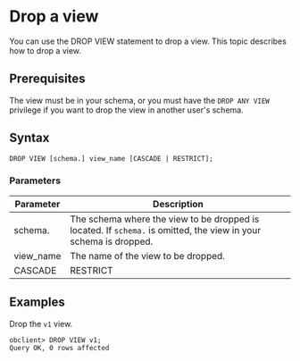 # Drop a view

You can use the DROP VIEW statement to drop a view. This topic describes how to drop a view.

## Prerequisites

The view must be in your schema, or you must have the `DROP ANY VIEW` privilege if you want to drop the view in another user's schema.

## Syntax

```unknow
DROP VIEW [schema.] view_name [CASCADE | RESTRICT];
```

### Parameters

| **Parameter** | **Description** |
|---------------------|-------------------------------------------------------------------------------------------------------------------------------------|
| schema. | The schema where the view to be dropped is located. If `schema.` is omitted, the view in your schema is dropped.  |
| view_name | The name of the view to be dropped.  |
| CASCADE | RESTRICT | `CASCADE` indicates that the objects dependent on the view are automatically removed.  `RESTRICT` indicates that the view cannot be dropped if an object that depends on the view exists.  <br></br>**Note**</br>The current version does not support this parameter. If this parameter is specified, it will be parsed and ignored.  |

## Examples

Drop the `v1` view.

```unknow
obclient> DROP VIEW v1;
Query OK, 0 rows affected
```
